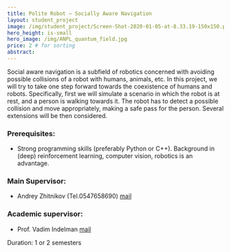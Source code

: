 ```yaml
---
title: Polite Robot – Socially Aware Navigation
layout: student_project
image: /img/student_project/Screen-Shot-2020-01-05-at-8.33.19-150x150.png
hero_height: is-small
hero_image: /img/ANPL_quantum_field.jpg 
price: 2 # for sorting 
abstract: 
---
```


Social aware navigation is a subfield of robotics concerned with avoiding possible collisions of a
robot with humans, animals, etc. In this project, we will try to take one step forward towards
the coexistence of humans and robots. Specifically, first we will simulate a scenario in which the
robot is at rest, and a person is walking towards it. The robot has to detect a possible collision
and move appropriately, making a safe pass for the person. Several extensions will be then
considered.

### Prerequisites:
- Strong programming skills (preferably Python or C++). Background in (deep) reinforcement learning, computer vision, robotics is an advantage.

### Main Supervisor: 
- Andrey Zhitnikov (Tel.0547658690) [mail](mailto:andreyz@campus.technion.ac.il)

### Academic supervisor:
- Prof. Vadim Indelman [mail](mailto:vadim.indelman@technion.ac.il)

Duration: 1 or 2 semesters
